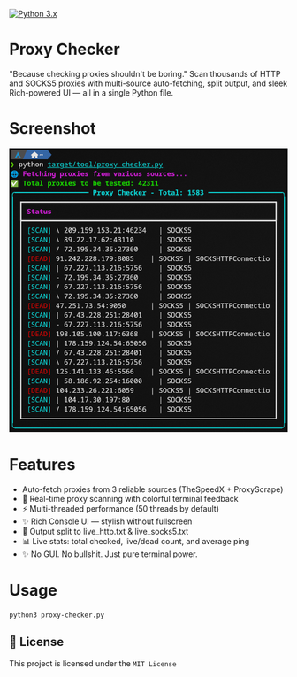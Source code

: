 [![Python 3.x](https://img.shields.io/badge/python-3.x-yellow.svg)](https://www.python.org/)

# Proxy Checker
"Because checking proxies shouldn't be boring."
Scan thousands of HTTP and SOCKS5 proxies with multi-source auto-fetching, split output, and sleek Rich-powered UI — all in a single Python file.

# Screenshot
![Proxy Checker](https://github.com/0xjessie21/proxy-checker/blob/main/proxy-checker.png)

# Features
* Auto-fetch proxies from 3 reliable sources (TheSpeedX + ProxyScrape)
* 🔎 Real-time proxy scanning with colorful terminal feedback
* ⚡ Multi-threaded performance (50 threads by default)
* ✨ Rich Console UI — stylish without fullscreen
* 📄 Output split to live_http.txt & live_socks5.txt
* 📊 Live stats: total checked, live/dead count, and average ping
* ✨ No GUI. No bullshit. Just pure terminal power.

# Usage
```
python3 proxy-checker.py
```


## 📜 License

This project is licensed under the `MIT License`

